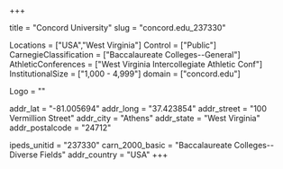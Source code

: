
+++

title = "Concord University"
slug = "concord.edu_237330"

Locations = ["USA","West Virginia"]
Control = ["Public"]
CarnegieClassification = ["Baccalaureate Colleges--General"]
AthleticConferences = ["West Virginia Intercollegiate Athletic Conf"]
InstitutionalSize = ["1,000 - 4,999"]
domain = ["concord.edu"]

Logo = ""

addr_lat = "-81.005694"
addr_long = "37.423854"
addr_street = "100 Vermillion Street"
addr_city = "Athens"
addr_state = "West Virginia"
addr_postalcode = "24712"

ipeds_unitid = "237330"
carn_2000_basic = "Baccalaureate Colleges--Diverse Fields"
addr_country = "USA"
+++
    

